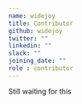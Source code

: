 ```yaml
---
name: widejoy
title: Contributor
github: widejoy
twitter: ""
linkedin: ""
slack: ""
joining_date: ""
role : contributor
---
```


Still waiting for this
